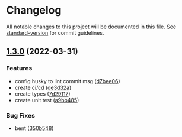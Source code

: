 # Changelog

All notable changes to this project will be documented in this file. See [standard-version](https://github.com/conventional-changelog/standard-version) for commit guidelines.

## [1.3.0](https://github.com/z22092/fast-uuidv4/compare/v1.2.1...v1.3.0) (2022-03-31)


### Features

* config husky to lint commit msg ([d7bee06](https://github.com/z22092/fast-uuidv4/commit/d7bee06b414c5ffb12382687106c61fd24ece07a))
* create ci/cd ([de3d32a](https://github.com/z22092/fast-uuidv4/commit/de3d32a40f678553427aa2d1d2ada205969b1a73))
* create types ([7d29117](https://github.com/z22092/fast-uuidv4/commit/7d2911767ff9fdf382663bf7f18ac4003e09d5e6))
* create unit test ([a9bb485](https://github.com/z22092/fast-uuidv4/commit/a9bb48568276f041c7bf17eb7644c55ba9f83670))


### Bug Fixes

* bent ([350b548](https://github.com/z22092/fast-uuidv4/commit/350b548e7ecd8b2273f0e84a517c655d6b2777f0))
